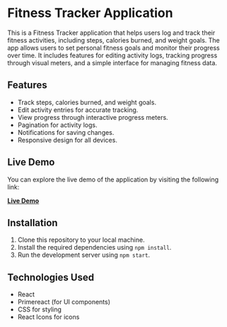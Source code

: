 # Fitness Tracker Application

This is a Fitness Tracker application that helps users log and track their fitness activities, including steps, calories burned, and weight goals. The app allows users to set personal fitness goals and monitor their progress over time. It includes features for editing activity logs, tracking progress through visual meters, and a simple interface for managing fitness data.

## Features

- Track steps, calories burned, and weight goals.
- Edit activity entries for accurate tracking.
- View progress through interactive progress meters.
- Pagination for activity logs.
- Notifications for saving changes.
- Responsive design for all devices.

## Live Demo

You can explore the live demo of the application by visiting the following link:

[**Live Demo**](https://your-deployed-url-here.com)

## Installation

1.  Clone this repository to your local machine.
2.  Install the required dependencies using `npm install`.
3.  Run the development server using `npm start`.

## Technologies Used

- React
- Primereact (for UI components)
- CSS for styling
- React Icons for icons
